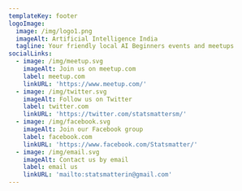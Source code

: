 ```yaml
---
templateKey: footer
logoImage:
  image: /img/logo1.png
  imageAlt: Artificial Intelligence India
  tagline: Your friendly local AI Beginners events and meetups
socialLinks:
  - image: /img/meetup.svg
    imageAlt: Join us on meetup.com
    label: meetup.com
    linkURL: 'https://www.meetup.com/'
  - image: /img/twitter.svg
    imageAlt: Follow us on Twitter
    label: twitter.com
    linkURL: 'https://twitter.com/statsmattersm/'
  - image: /img/facebook.svg
    imageAlt: Join our Facebook group
    label: facebook.com
    linkURL: 'https://www.facebook.com/Statsmatter/'
  - image: /img/email.svg
    imageAlt: Contact us by email
    label: email us
    linkURL: 'mailto:statsmatterin@gmail.com'
---
```


